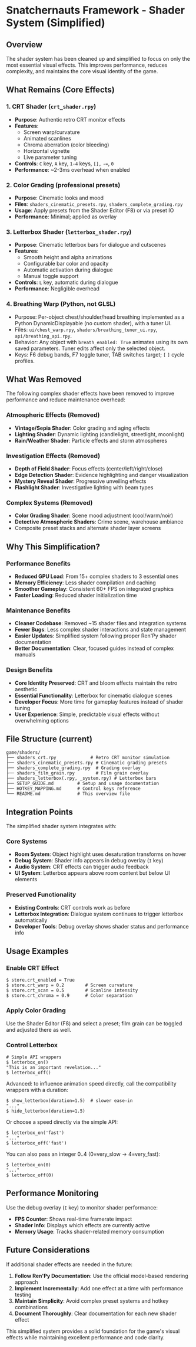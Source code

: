 # Snatchernauts Framework - Shader System (Simplified)

## Overview

The shader system has been cleaned up and simplified to focus on only the most essential visual effects. This improves performance, reduces complexity, and maintains the core visual identity of the game.

## What Remains (Core Effects)

### 1. CRT Shader (`crt_shader.rpy`)
- **Purpose**: Authentic retro CRT monitor effects
- **Features**: 
  - Screen warp/curvature
  - Animated scanlines 
  - Chroma aberration (color bleeding)
  - Horizontal vignette
  - Live parameter tuning
- **Controls**: `C` key, `A` key, `1-4` keys, `[],` `-=`, `0`
- **Performance**: ~2-3ms overhead when enabled

### 2. Color Grading (professional presets)
- **Purpose**: Cinematic looks and mood
- **Files**: `shaders_cinematic_presets.rpy`, `shaders_complete_grading.rpy`
- **Usage**: Apply presets from the Shader Editor (F8) or via preset IO
- **Performance**: Minimal; applied as overlay

### 3. Letterbox Shader (`letterbox_shader.rpy`)
- **Purpose**: Cinematic letterbox bars for dialogue and cutscenes
- **Features**:
  - Smooth height and alpha animations
  - Configurable bar color and opacity
  - Automatic activation during dialogue
  - Manual toggle support
- **Controls**: `L` key, automatic during dialogue
- **Performance**: Negligible overhead

### 4. Breathing Warp (Python, not GLSL)
- Purpose: Per-object chest/shoulder/head breathing implemented as a Python DynamicDisplayable (no custom shader), with a tuner UI.
- Files: `ui/chest_warp.rpy`, `shaders/breathing_tuner_ui.rpy`, `api/breathing_api.rpy`.
- Behavior: Any object with `breath_enabled: True` animates using its own saved parameters. Tuner edits affect only the selected object.
- Keys: F6 debug bands, F7 toggle tuner, TAB switches target; `[` `]` cycle profiles.

## What Was Removed

The following complex shader effects have been removed to improve performance and reduce maintenance overhead:

### Atmospheric Effects (Removed)
- **Vintage/Sepia Shader**: Color grading and aging effects
- **Lighting Shader**: Dynamic lighting (candlelight, streetlight, moonlight)
- **Rain/Weather Shader**: Particle effects and storm atmospheres

### Investigation Effects (Removed)
- **Depth of Field Shader**: Focus effects (center/left/right/close)
- **Edge Detection Shader**: Evidence highlighting and danger visualization
- **Mystery Reveal Shader**: Progressive unveiling effects
- **Flashlight Shader**: Investigative lighting with beam types

### Complex Systems (Removed)
- **Color Grading Shader**: Scene mood adjustment (cool/warm/noir)
- **Detective Atmospheric Shaders**: Crime scene, warehouse ambiance
- Composite preset stacks and alternate shader layer screens

## Why This Simplification?

### Performance Benefits
- **Reduced GPU Load**: From 15+ complex shaders to 3 essential ones
- **Memory Efficiency**: Less shader compilation and caching
- **Smoother Gameplay**: Consistent 60+ FPS on integrated graphics
- **Faster Loading**: Reduced shader initialization time

### Maintenance Benefits  
- **Cleaner Codebase**: Removed ~15 shader files and integration systems
- **Fewer Bugs**: Less complex shader interactions and state management
- **Easier Updates**: Simplified system following proper Ren'Py shader documentation
- **Better Documentation**: Clear, focused guides instead of complex manuals

### Design Benefits
- **Core Identity Preserved**: CRT and bloom effects maintain the retro aesthetic
- **Essential Functionality**: Letterbox for cinematic dialogue scenes
- **Developer Focus**: More time for gameplay features instead of shader tuning
- **User Experience**: Simple, predictable visual effects without overwhelming options

## File Structure (current)

```
game/shaders/
├── shaders_crt.rpy             # Retro CRT monitor simulation  
├── shaders_cinematic_presets.rpy # Cinematic grading presets
├── shaders_complete_grading.rpy  # Grading overlay
├── shaders_film_grain.rpy        # Film grain overlay
├── shaders_letterbox(.rpy, _system.rpy) # Letterbox bars
├── SETUP_GUIDE.md         # Setup and usage documentation
├── HOTKEY_MAPPING.md      # Control keys reference
└── README.md              # This overview file
```

## Integration Points

The simplified shader system integrates with:

### Core Systems
- **Room System**: Object highlight uses desaturation transforms on hover
- **Debug System**: Shader info appears in debug overlay (`I` key)
- **Audio System**: CRT effects can trigger audio feedback
- **UI System**: Letterbox appears above room content but below UI elements

### Preserved Functionality
- **Existing Controls**: CRT controls work as before
- **Letterbox Integration**: Dialogue system continues to trigger letterbox automatically
- **Developer Tools**: Debug overlay shows shader status and performance info

## Usage Examples

### Enable CRT Effect
```renpy
$ store.crt_enabled = True
$ store.crt_warp = 0.2        # Screen curvature
$ store.crt_scan = 0.5        # Scanline intensity  
$ store.crt_chroma = 0.9      # Color separation
```

### Apply Color Grading
Use the Shader Editor (F8) and select a preset; film grain can be toggled and adjusted there as well.

### Control Letterbox
```renpy
# Simple API wrappers
$ letterbox_on()
"This is an important revelation..."
$ letterbox_off()
```

Advanced: to influence animation speed directly, call the compatibility wrappers with a duration:
```renpy
$ show_letterbox(duration=1.5)  # slower ease-in
"..."
$ hide_letterbox(duration=1.5)
```

Or choose a speed directly via the simple API:
```renpy
$ letterbox_on('fast')
"..."
$ letterbox_off('fast')
```

You can also pass an integer 0..4 (0=very_slow → 4=very_fast):
```renpy
$ letterbox_on(0)
"..."
$ letterbox_off(0)
```

## Performance Monitoring

Use the debug overlay (`I` key) to monitor shader performance:
- **FPS Counter**: Shows real-time framerate impact
- **Shader Info**: Displays which effects are currently active
- **Memory Usage**: Tracks shader-related memory consumption

## Future Considerations

If additional shader effects are needed in the future:

1. **Follow Ren'Py Documentation**: Use the official model-based rendering approach
2. **Implement Incrementally**: Add one effect at a time with performance testing
3. **Maintain Simplicity**: Avoid complex preset systems and hotkey combinations
4. **Document Thoroughly**: Clear documentation for each new shader effect

This simplified system provides a solid foundation for the game's visual effects while maintaining excellent performance and code clarity.

